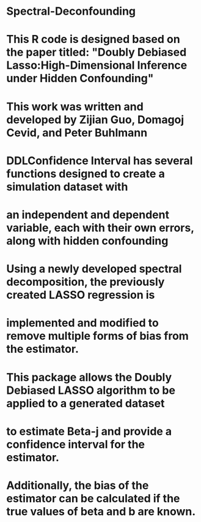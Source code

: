 # Spectral-Deconfounding
# This R code is designed based on the paper titled: "Doubly Debiased Lasso:High-Dimensional Inference under Hidden Confounding" 
# This work was written and developed by Zijian Guo, Domagoj Cevid, and Peter Buhlmann
# DDLConfidence Interval has several functions designed to create a simulation dataset with 
# an independent and dependent variable, each with their own errors, along with hidden confounding
# Using a newly developed spectral decomposition, the previously created LASSO regression is 
# implemented and modified to remove multiple forms of bias from the estimator. 
# This package allows the Doubly Debiased LASSO algorithm to be applied to a generated dataset 
# to estimate Beta-j and provide a confidence interval for the estimator. 
# Additionally, the bias of the estimator can be calculated if the true values of beta and b are known. 
